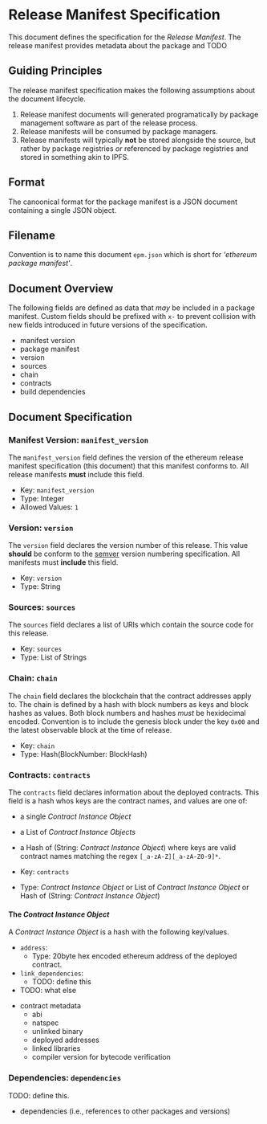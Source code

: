 # Release Manifest Specification

This document defines the specification for the *Release Manifest*.  The
release manifest provides metadata about the package and TODO


## Guiding Principles

The release manifest specification makes the following assumptions about the
document lifecycle.

1. Release manifest documents will generated programatically by package management software as part of the release process.
2. Release manifests will be consumed by package managers.
3. Release manifests will typically **not** be stored alongside the source, but rather by package registries *or* referenced by package registries and stored in something akin to IPFS.

## Format

The canoonical format for the package manifest is a JSON document containing a
single JSON object.  


## Filename

Convention is to name this document `epm.json` which is short for *'ethereum
package manifest'*.

## Document Overview

The following fields are defined as data that *may* be included in a package
manifest.  Custom fields should be prefixed with `x-` to prevent collision with
new fields introduced in future versions of the specification.

- manifest version
- package manifest
- version
- sources
- chain
- contracts
- build dependencies

## Document Specification

### Manifest Version: `manifest_version`


The `manifest_version` field defines the version of the ethereum release manifest
specification (this document) that this manifest conforms to. All release manifests
**must** include this field.

* Key: `manifest_version`
* Type: Integer
* Allowed Values: `1`


### Version: `version`

The `version` field declares the version number of this release.  This value
**should** be conform to the [semver](http://semver.org/) version numbering
specification.  All manifests must **include** this field.

* Key: `version`
* Type: String

### Sources: `sources`

The `sources` field declares a list of URIs which contain the source code for
this release.

* Key: `sources`
* Type: List of Strings


### Chain: `chain`

The `chain` field declares the blockchain that the contract addresses apply to.
The chain is defined by a hash with block numbers as keys and block hashes as
values.  Both block numbers and hashes *must* be hexidecimal encoded.
Convention is to include the genesis block under the key `0x00` and the latest
observable block at the time of release.

* Key: `chain`
* Type: Hash(BlockNumber: BlockHash)


### Contracts: `contracts`

The `contracts` field declares information about the deployed contracts.  This
field is a hash whos keys are the contract names, and values are one of:

* a single *Contract Instance Object*
* a List of *Contract Instance Objects*
* a Hash of (String: *Contract Instance Object*) where keys are valid contract names matching the regex `[_a-zA-Z][_a-zA-Z0-9]*`.

* Key: `contracts`
* Type: *Contract Instance Object* or List of *Contract Instance Object* or Hash of (String: *Contract Instance Object*)

#### The *Contract Instance Object*

A *Contract Instance Object* is a hash with the following key/values.

* `address`:
    * Type: 20byte hex encoded ethereum address of the deployed contract.
* `link_dependencies`:
    * TODO: define this
* TODO: what else

- contract metadata
  - abi
  - natspec
  - unlinked binary
  - deployed addresses
  - linked libraries
  - compiler version for bytecode verification

### Dependencies: `dependencies`

TODO: define this.

- dependencies (i.e., references to other packages and versions)

